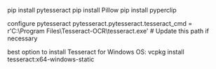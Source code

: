 pip install pytesseract
pip install Pillow
pip install pyperclip

configure pytesseract
pytesseract.pytesseract.tesseract_cmd = r'C:\Program Files\Tesseract-OCR\tesseract.exe'  # Update this path if necessary


best option to install Tesseract for Windows OS:
vcpkg install tesseract:x64-windows-static